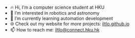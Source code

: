 - 🔥 Hi, I’m a computer science student at HKU
- 💫 I’m interested in robotics and astronomy
- 🌱 I’m currently learning automation development
- 🌐 Check out my website for more projects: [iltlo.github.io](https://iltlo.github.io)
- 📫 How to reach me: iltlo@connect.hku.hk

<!---
iltlo/iltlo is a ✨ special ✨ repository because its `README.md` (this file) appears on your GitHub profile.
You can click the Preview link to take a look at your changes.
--->
